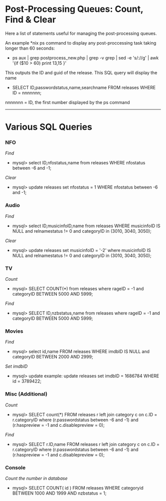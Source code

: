 # Post-Processing Queues: Count, Find & Clear

Here a list of statements useful for managing the post-processing queues.

An example *nix ps command to display any post-proccessing task taking longer than 60 seconds:
* ps aux | grep postprocess_new.php | grep -v grep | sed -e 's/://g' | awk '{if ($10 > 60) print $13,$15 }'

This outputs the ID and guid of the release. This SQL query will display the name
* SELECT ID,passwordstatus,name,searchname FROM releases WHERE ID = nnnnnnn;

nnnnnnn = ID, the first number displayed by the ps command


***

# Various SQL Queries

### NFO
_Find_
* mysql> select ID,nfostatus,name from releases WHERE nfostatus between -6 and -1;
 
_Clear_
* mysql> update releases set nfostatus = 1 WHERE nfostatus between -6 and -1;

### Audio
_Find_
* mysql> select ID,musicinfoID,name from releases WHERE musicinfoID IS NULL and relnamestatus != 0 and categoryID in (3010, 3040, 3050);

_Clear_
* mysql> update releases set musicinfoID = '-2' where musicinfoID IS NULL and relnamestatus != 0 and categoryID in (3010, 3040, 3050);

### TV
_Count_
* mysql> SELECT COUNT(*) from releases where rageID = -1 and categoryID BETWEEN 5000 AND 5999;

_Find_
* mysql> SELECT ID,nzbstatus,name from releases where rageID = -1 and categoryID BETWEEN 5000 AND 5999;

### Movies
_Find_
* mysql> select id,name FROM releases WHERE imdbID IS NULL and categoryID BETWEEN 2000 AND 2999;

_Set imdbID_
* mysql> update example: update releases set imdbID = 1686784 WHERE id = 3789422; 

### Misc (Additional)
_Count_
* mysql> SELECT count(*) FROM releases r left join category c on c.ID = r.categoryID where (r.passwordstatus between -6 and -1) and (r.haspreview = -1 and c.disablepreview = 0);

_Find_
* mysql> SELECT r.ID,name FROM releases r left join category c on c.ID = r.categoryID where (r.passwordstatus between -6 and -1) and (r.haspreview = -1 and c.disablepreview = 0);

### Console
_Count the number in database_
* mysql> SELECT COUNT( id ) FROM releases WHERE categoryid BETWEEN 1000 AND 1999 AND nzbstatus = 1;